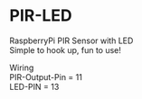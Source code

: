 # PIR-LED
RaspberryPi PIR Sensor with LED
<br>
Simple to hook up, fun to use!

Wiring
<br>
PIR-Output-Pin = 11
<br>
LED-PIN = 13

